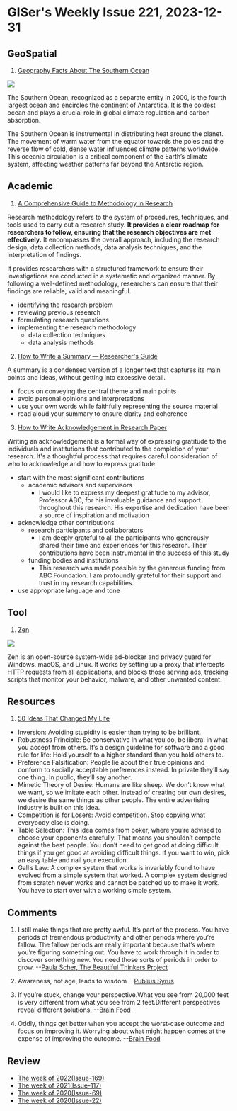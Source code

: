 # GISer's Weekly Issue 221, 2023-12-31

## GeoSpatial

1. [Geography Facts About The Southern Ocean](https://www.geographyrealm.com/southern-ocean/)

![](https://www.geographyrealm.com/wp-content/uploads/2021/12/great-ocean-conveyor-belt-nasa.png)

The Southern Ocean, recognized as a separate entity in 2000, is the fourth largest ocean and encircles the continent of Antarctica. It is the coldest ocean and plays a crucial role in global climate regulation and carbon absorption.

The Southern Ocean is instrumental in distributing heat around the planet. The movement of warm water from the equator towards the poles and the reverse flow of cold, dense water influences climate patterns worldwide. This oceanic circulation is a critical component of the Earth’s climate system, affecting weather patterns far beyond the Antarctic region.

## Academic

1. [A Comprehensive Guide to Methodology in Research](https://typeset.io/resources/methodology-in-research/)

Research methodology refers to the system of procedures, techniques, and tools used to carry out a research study. **It provides a clear roadmap for researchers to follow, ensuring that the research objectives are met effectively.** It encompasses the overall approach, including the research design, data collection methods, data analysis techniques, and the interpretation of findings.

It provides researchers with a structured framework to ensure their investigations are conducted in a systematic and organized manner. By following a well-defined methodology, researchers can ensure that their findings are reliable, valid and meaningful.

- identifying the research problem
- reviewing previous research
- formulating research questions
- implementing the research methodology
  - data collection techniques
  - data analysis methods

2. [How to Write a Summary — Researcher's Guide](https://typeset.io/resources/how-to-write-a-summary/)

A summary is a condensed version of a longer text that captures its main points and ideas, without getting into excessive detail.

- focus on conveying the central theme and main points
- avoid personal opinions and interpretations
- use your own words while faithfully representing the source material
- read aloud your summary to ensure clarity and coherence

3. [How to Write Acknowledgement in Research Paper](https://typeset.io/resources/acknowledgement-in-research/)

Writing an acknowledgement is a formal way of expressing gratitude to the individuals and institutions that contributed to the completion of your research. It's a thoughtful process that requires careful consideration of who to acknowledge and how to express gratitude.

- start with the most significant contributions
  - academic advisors and supervisors
    - I would like to express my deepest gratitude to my advisor, Professor ABC, for his invaluable guidance and support throughout this research. His expertise and dedication have been a source of inspiration and motivation
- acknowledge other contributions
  - research participants and collaborators
    - I am deeply grateful to all the participants who generously shared their time and experiences for this research. Their contributions have been instrumental in the success of this study
  - funding bodies and institutions
    - This research was made possible by the generous funding from ABC Foundation. I am profoundly grateful for their support and trust in my research capabilities.
- use appropriate language and tone

## Tool

1. [Zen](https://github.com/anfragment/zen)

![](https://github.com/anfragment/zen/raw/master/assets/screenshots/main-window.png?raw=true)

Zen is an open-source system-wide ad-blocker and privacy guard for Windows, macOS, and Linux. It works by setting up a proxy that intercepts HTTP requests from all applications, and blocks those serving ads, tracking scripts that monitor your behavior, malware, and other unwanted content.

## Resources

1. [50 Ideas That Changed My Life](https://perell.com/essay/50-ideas-that-changed-my-life/)

- Inversion: Avoiding stupidity is easier than trying to be brilliant.
- Robustness Principle: Be conservative in what you do, be liberal in what you accept from others. It’s a design guideline for software and a good rule for life: Hold yourself to a higher standard than you hold others to.
- Preference Falsification: People lie about their true opinions and conform to socially acceptable preferences instead. In private they’ll say one thing. In public, they’ll say another.
- Mimetic Theory of Desire: Humans are like sheep. We don’t know what we want, so we imitate each other. Instead of creating our own desires, we desire the same things as other people. The entire advertising industry is built on this idea.
- Competition is for Losers: Avoid competition. Stop copying what everybody else is doing.
- Table Selection: This idea comes from poker, where you’re advised to choose your opponents carefully. That means you shouldn’t compete against the best people. You don’t need to get good at doing difficult things if you get good at avoiding difficult things. If you want to win, pick an easy table and nail your execution.
- Gall’s Law: A complex system that works is invariably found to have evolved from a simple system that worked. A complex system designed from scratch never works and cannot be patched up to make it work. You have to start over with a working simple system.

## Comments

1. I still make things that are pretty awful. It’s part of the process. You have periods of tremendous productivity and other periods where you’re fallow. The fallow periods are really important because that’s where you’re figuring something out. You have to work through it in order to discover something new. You need those sorts of periods in order to grow. --[Paula Scher, The Beautiful Thinkers Project](https://fs.blog/brain-food/december-24-2023/)

2. Awareness, not age, leads to wisdom --[Publius Syrus](https://fs.blog/brain-food/december-24-2023/)

3. If you’re stuck, change your perspective.What you see from 20,000 feet is very different from what you see from 2 feet.Different perspectives reveal different solutions.
   --[Brain Food](https://fs.blog/brain-food/december-24-2023/)

4. Oddly, things get better when you accept the worst-case outcome and focus on improving it. Worrying about what might happen comes at the expense of improving the outcome.
   --[Brain Food](https://fs.blog/brain-food/december-24-2023/)

## Review

- [The week of 2022(Issue-169)](../2022/issue-169.md)
- [The week of 2021(Issue-117)](../2021/issue-117.md)
- [The week of 2020(Issue-69)](../2020/issue-69.md)
- [The week of 2020(Issue-22)](../220/issue-22.md)

